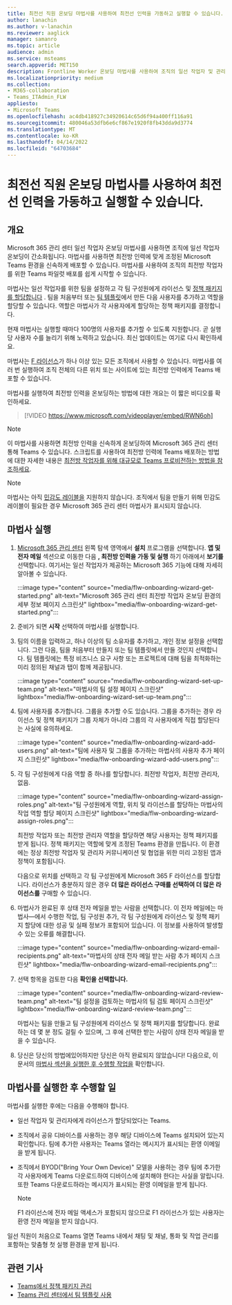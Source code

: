 ```yaml
---
title: 최전선 직원 온보딩 마법사를 사용하여 최전선 인력을 가동하고 실행할 수 있습니다.
author: lanachin
ms.author: v-lanachin
ms.reviewer: aaglick
manager: samanro
ms.topic: article
audience: admin
ms.service: msteams
search.appverid: MET150
description: Frontline Worker 온보딩 마법사를 사용하여 조직의 일선 작업자 및 관리자에 맞게 조정된 Teams 환경을 신속하게 배포하는 방법을 알아봅니다.
ms.localizationpriority: medium
ms.collection:
- M365-collaboration
- Teams_ITAdmin_FLW
appliesto:
- Microsoft Teams
ms.openlocfilehash: ac4db418927c34920614c65d6f94a400ff116a91
ms.sourcegitcommit: 480046a53dfb6e6cf867e1920f8fb43dda9d3774
ms.translationtype: MT
ms.contentlocale: ko-KR
ms.lasthandoff: 04/14/2022
ms.locfileid: "64703684"
---
```

# <a name="use-the-frontline-worker-onboarding-wizard-to-get-your-frontline-workforce-up-and-running"></a>최전선 직원 온보딩 마법사를 사용하여 최전선 인력을 가동하고 실행할 수 있습니다.

## <a name="overview"></a>개요

Microsoft 365 관리 센터 일선 작업자 온보딩 마법사를 사용하면 조직에 일선 작업자 온보딩이 간소화됩니다. 마법사를 사용하면 최전방 인력에 맞게 조정된 Microsoft Teams 환경을 신속하게 배포할 수 있습니다. 마법사를 사용하여 조직의 최전방 작업자를 위한 Teams 파일럿 배포를 쉽게 시작할 수 있습니다.

마법사는 일선 작업자를 위한 팀을 설정하고 각 팀 구성원에게 라이선스 및 [정책 패키지를 할당합니다](manage-policy-packages.md) . 팀을 처음부터 또는 [팀 템플릿](get-started-with-teams-templates-in-the-admin-console.md)에서 만든 다음 사용자를 추가하고 역할을 할당할 수 있습니다. 역할은 마법사가 각 사용자에게 할당하는 정책 패키지를 결정합니다.

현재 마법사는 실행할 때마다 100명의 사용자를 추가할 수 있도록 지원합니다. 곧 실행당 사용자 수를 늘리기 위해 노력하고 있습니다. 최신 업데이트는 여기로 다시 확인하세요.

마법사는 [F 라이선스](https://www.microsoft.com/microsoft-365/enterprise/frontline)가 하나 이상 있는 모든 조직에서 사용할 수 있습니다. 마법사를 여러 번 실행하여 조직 전체의 다른 위치 또는 사이트에 있는 최전방 인력에게 Teams 배포할 수 있습니다.

마법사를 실행하여 최전방 인력을 온보딩하는 방법에 대한 개요는 이 짧은 비디오를 확인하세요.

> [!VIDEO https://www.microsoft.com/videoplayer/embed/RWN6oh]

> [!NOTE]
> 이 마법사를 사용하면 최전방 인력을 신속하게 온보딩하여 Microsoft 365 관리 센터 통해 Teams 수 있습니다. 스크립트를 사용하여 최전방 인력에 Teams 배포하는 방법에 대한 자세한 내용은 [최전방 작업자를 위해 대규모로 Teams 프로비전하는 방법을 참조하세요](flw-scripted-deployment.md).

> [!NOTE]
> 마법사는 아직 [민감도 레이블을](sensitivity-labels.md) 지원하지 않습니다. 조직에서 팀을 만들기 위해 민감도 레이블이 필요한 경우 Microsoft 365 관리 센터 마법사가 표시되지 않습니다.

## <a name="run-the-wizard"></a>마법사 실행

1. [Microsoft 365 관리 센터](https://admin.microsoft.com/) 왼쪽 탐색 영역에서 **설치** 프로그램을 선택합니다. **앱 및 전자 메일** 섹션으로 이동한 다음 **, 최전방 인력을 가동 및 실행** 하기 아래에서 **보기를** 선택합니다. 여기서는 일선 작업자가 제공하는 Microsoft 365 기능에 대해 자세히 알아볼 수 있습니다.

    :::image type="content" source="media/flw-onboarding-wizard-get-started.png" alt-text="Microsoft 365 관리 센터 최전방 작업자 온보딩 환경의 세부 정보 페이지 스크린샷" lightbox="media/flw-onboarding-wizard-get-started.png":::

2. 준비가 되면 **시작** 선택하여 마법사를 실행합니다.

3. 팀의 이름을 입력하고, 하나 이상의 팀 소유자를 추가하고, 개인 정보 설정을 선택합니다. 그런 다음, 팀을 처음부터 만들지 또는 팀 템플릿에서 만들 것인지 선택합니다. 팀 템플릿에는 특정 비즈니스 요구 사항 또는 프로젝트에 대해 팀을 최적화하는 미리 정의된 채널과 탭이 함께 제공됩니다.

    :::image type="content" source="media/flw-onboarding-wizard-set-up-team.png" alt-text="마법사의 팀 설정 페이지 스크린샷" lightbox="media/flw-onboarding-wizard-set-up-team.png":::

4. 팀에 사용자를 추가합니다. 그룹을 추가할 수도 있습니다. 그룹을 추가하는 경우 라이선스 및 정책 패키지가 그룹 자체가 아니라 그룹의 각 사용자에게 직접 할당된다는  사실에 유의하세요.

    :::image type="content" source="media/flw-onboarding-wizard-add-users.png" alt-text="팀에 사용자 및 그룹을 추가하는 마법사의 사용자 추가 페이지 스크린샷" lightbox="media/flw-onboarding-wizard-add-users.png":::

5. 각 팀 구성원에게 다음 역할 중 하나를 할당합니다. 최전방 작업자, 최전방 관리자, 없음. 
  
    :::image type="content" source="media/flw-onboarding-wizard-assign-roles.png" alt-text="팀 구성원에게 역할, 위치 및 라이선스를 할당하는 마법사의 작업 역할 할당 페이지 스크린샷" lightbox="media/flw-onboarding-wizard-assign-roles.png":::

    최전방 작업자 또는 최전방 관리자 역할을 할당하면 해당 사용자는 정책 패키지를 받게 됩니다. 정책 패키지는 역할에 맞게 조정된 Teams 환경을 만듭니다. 이 환경에는 정상 최전방 작업자 및 관리자 커뮤니케이션 및 협업을 위한 미리 고정된 앱과 정책이 포함됩니다.

    다음으로 위치를 선택하고 각 팀 구성원에게 Microsoft 365 F 라이선스를 할당합니다. 라이선스가 충분하지 않은 경우 **더 많은 라이선스 구매를 선택하여 더 많은 라이선스를** 구매할 수 있습니다.  

6. 마법사가 완료된 후 상태 전자 메일을 받는 사람을 선택합니다. 이 전자 메일에는 마법사&mdash;에서 수행한 작업, 팀 구성원 추가, 각 팀 구성원에게 라이선스 및 정책 패키지 할당에 대한 성공 및 실패 정보가 포함되어 있습니다. 이 정보를 사용하여 발생할 수 있는 오류를 해결합니다.

    :::image type="content" source="media/flw-onboarding-wizard-email-recipients.png" alt-text="마법사의 상태 전자 메일 받는 사람 추가 페이지 스크린샷" lightbox="media/flw-onboarding-wizard-email-recipients.png":::

7. 선택 항목을 검토한 다음 **확인을 선택합니다.**

    :::image type="content" source="media/flw-onboarding-wizard-review-team.png" alt-text="팀 설정을 검토하는 마법사의 팀 검토 페이지 스크린샷" lightbox="media/flw-onboarding-wizard-review-team.png":::

    마법사는 팀을 만들고 팀 구성원에게 라이선스 및 정책 패키지를 할당합니다. 완료하는 데 몇 분 정도 걸릴 수 있으며, 그 후에 선택한 받는 사람이 상태 전자 메일을 받을 수 있습니다.

8. 당신은 당신의 방법에있어하지만 당신은 아직 완료되지 않았습니다! 다음으로, 이 문서의 [마법사 섹션을 실행한 후 수행할 작업을](#what-to-do-after-running-the-wizard) 확인합니다.

## <a name="what-to-do-after-running-the-wizard"></a>마법사를 실행한 후 수행할 일

마법사를 실행한 후에는 다음을 수행해야 합니다.

- 일선 작업자 및 관리자에게 라이선스가 할당되었다는 Teams.
- 조직에서 공유 디바이스를 사용하는 경우 해당 디바이스에 Teams 설치되어 있는지 확인합니다. 팀에 추가한 사용자는 Teams 열라는 메시지가 표시되는 환영 이메일을 받게 됩니다.
- 조직에서 BYOD("Bring Your Own Device)" 모델을 사용하는 경우 팀에 추가한 각 사용자에게 Teams 다운로드하여 디바이스에 설치해야 한다는 사실을 알립니다. 또한 Teams 다운로드하라는 메시지가 표시되는 환영 이메일을 받게 됩니다.

    > [!NOTE]
    > F1 라이선스에 전자 메일 액세스가 포함되지 않으므로 F1 라이선스가 있는 사용자는 환영 전자 메일을 받지 않습니다.  

일선 직원이 처음으로 Teams 열면 Teams 내에서 채팅 및 채널, 통화 및 작업 관리를 포함하는 맞춤형 첫 실행 환경을 받게 됩니다.

## <a name="related-articles"></a>관련 기사

- [Teams에서 정책 패키지 관리](manage-policy-packages.md)
- [Teams 관리 센터에서 팀 템플릿 사용](get-started-with-teams-templates-in-the-admin-console.md)
